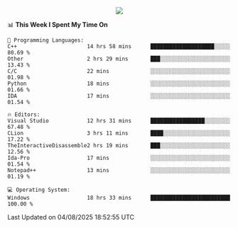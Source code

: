 <p align="center">
  <img src="https://readme-typing-svg.herokuapp.com?font=Cascadia+Code&weight=600&size=20&duration=5000&pause=1000&color=FFFFFF&center=true&vCenter=true&width=500&lines=IF+I'M+NOT+WORKING+-+IT+MEANS+I'M+DEAD+💀" />
</p>

<!--START_SECTION:waka-->
📊 **This Week I Spent My Time On** 

```text
💬 Programming Languages: 
C++                      14 hrs 58 mins      ████████████████████░░░░░   80.69 % 
Other                    2 hrs 29 mins       ███░░░░░░░░░░░░░░░░░░░░░░   13.43 % 
C/C                      22 mins             ░░░░░░░░░░░░░░░░░░░░░░░░░   01.98 % 
Python                   18 mins             ░░░░░░░░░░░░░░░░░░░░░░░░░   01.66 % 
IDA                      17 mins             ░░░░░░░░░░░░░░░░░░░░░░░░░   01.54 % 

🔥 Editors: 
Visual Studio            12 hrs 31 mins      █████████████████░░░░░░░░   67.48 % 
CLion                    3 hrs 11 mins       ████░░░░░░░░░░░░░░░░░░░░░   17.22 % 
TheInteractiveDisassemble2 hrs 19 mins       ███░░░░░░░░░░░░░░░░░░░░░░   12.56 % 
Ida-Pro                  17 mins             ░░░░░░░░░░░░░░░░░░░░░░░░░   01.54 % 
Notepad++                13 mins             ░░░░░░░░░░░░░░░░░░░░░░░░░   01.19 % 

💻 Operating System: 
Windows                  18 hrs 33 mins      █████████████████████████   100.00 % 
```


 Last Updated on 04/08/2025 18:52:55 UTC
<!--END_SECTION:waka-->

